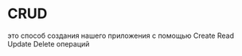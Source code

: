 # CRUD
это способ создания нашего приложения с помощью Create Read Update Delete операций                                                                        